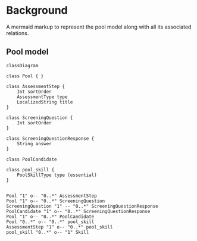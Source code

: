 # Background

A mermaid markup to represent the pool model along with all its associated relations.

## Pool model

```mermaid
classDiagram

class Pool { }

class AssessmentStep {
    Int sortOrder
    AssessmentType type
    LocalizedString title
}

class ScreeningQuestion {
    Int sortOrder
}

class ScreeningQuestionResponse {
    String answer
}

class PoolCandidate

class pool_skill {
    PoolSkillType type (essential)
}


Pool "1" o-- "0..*" AssessmentStep
Pool "1" o-- "0..*" ScreeningQuestion
ScreeningQuestion "1" -- "0..*" ScreeningQuestionResponse
PoolCandidate "1" o-- "0..*" ScreeningQuestionResponse
Pool "1" o-- "0..*" PoolCandidate
Pool "0..*" o-- "0..*" pool_skill
AssessmentStep "1" o-- "0..*" pool_skill
pool_skill "0..*" o-- "1" Skill
```
